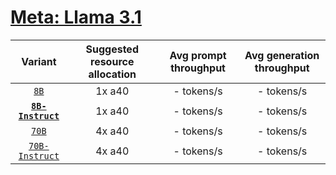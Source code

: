 # [Meta: Llama 3.1](https://huggingface.co/collections/meta-llama/llama-31-669fc079a0c406a149a5738f) 

| Variant | Suggested resource allocation | Avg prompt throughput | Avg generation throughput |
|:----------:|:----------:|:----------:|:----------:|
| [`8B`](https://huggingface.co/meta-llama/Meta-Llama-3.1-8B) | 1x a40 | - tokens/s | - tokens/s |
| [**`8B-Instruct`**](https://huggingface.co/meta-llama/Meta-Llama-3.1-8B-Instruct) | 1x a40 | - tokens/s | - tokens/s |
| [`70B`](https://huggingface.co/meta-llama/Meta-Llama-3.1-70B) | 4x a40 | - tokens/s | - tokens/s |
| [`70B-Instruct`](https://huggingface.co/meta-llama/Meta-Llama-3.1-70B-Instruct) | 4x a40 | - tokens/s | - tokens/s |
